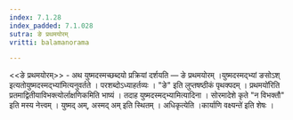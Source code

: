 ```yaml
---
index: 7.1.28
index_padded: 7.1.028
sutra: ङे प्रथमयोरम्
vritti: balamanorama

---
```

<<ङे प्रथमयोरम्>> - अथ युष्मदस्मच्छब्दयो प्रक्रियां दर्शयति — ङे प्रथमयोरम् ।युष्मदस्मद्भ्यां ङसोऽश् इत्यतोयुष्मदस्मद्भ्या॑मित्यनुवर्तते । परशब्दोऽध्याहर्तव्यः । "ङे" इति लुप्तषष्ठीकं पृथक्पदम् । प्रथमयो॑रिति प्रतमाद्वितीयाविभक्त्योर्लाक्षणिकमिति भाष्यं । तदाह युष्मदस्मद्भ्यामित्यादिना । सोरमादेशे कृते "न विभक्तौ" इति मस्य नेत्त्वम् । युष्मद् अम्, अस्मद् अम् इति स्थितम् । अधिकृत्येति ।कार्याणि वक्ष्यन्ते॑ इति शेषः ।